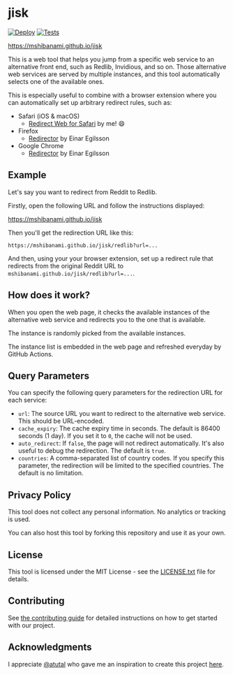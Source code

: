 # jisk

[![Deploy](https://github.com/mshibanami/jisk/actions/workflows/deploy.yml/badge.svg)](https://github.com/mshibanami/jisk/actions/workflows/deploy.yml) [![Tests](https://github.com/mshibanami/jisk/actions/workflows/tests.yaml/badge.svg)](https://github.com/mshibanami/jisk/actions/workflows/tests.yaml)

<https://mshibanami.github.io/jisk>

This is a web tool that helps you jump from a specific web service to an alternative front end, such as Redlib, Invidious, and so on. Those alternative web services are served by multiple instances, and this tool automatically selects one of the available ones.

This is especially useful to combine with a browser extension where you can automatically set up arbitrary redirect rules, such as:

- Safari (iOS & macOS)
    - [Redirect Web for Safari](https://apps.apple.com/au/app/redirect-web-for-safari/id1571283503) by me! 😄
- Firefox
    - [Redirector](https://addons.mozilla.org/en-US/firefox/addon/redirector/) by Einar Egilsson
- Google Chrome
    - [Redirector](https://chromewebstore.google.com/detail/redirector/ocgpenflpmgnfapjedencafcfakcekcd) by Einar Egilsson

## Example

Let's say you want to redirect from Reddit to Redlib.

Firstly, open the following URL and follow the instructions displayed:

<https://mshibanami.github.io/jisk>

Then you'll get the redirection URL like this:

```url
https://mshibanami.github.io/jisk/redlib?url=...
```

And then, using your your browser extension, set up a redirect rule that redirects from the original Reddit URL to `mshibanami.github.io/jisk/redlib?url=...`.

## How does it work?

When you open the web page, it checks the available instances of the alternative web service and redirects you to the one that is available.

The instance is randomly picked from the available instances.

The instance list is embedded in the web page and refreshed everyday by GitHub Actions.

## Query Parameters

You can specify the following query parameters for the redirection URL for each service:

- `url`: The source URL you want to redirect to the alternative web service. This should be URL-encoded.
- `cache_expiry`: The cache expiry time in seconds. The default is 86400 seconds (1 day). If you set it to `0`, the cache will not be used.
- `auto_redirect`: If `false`, the page will not redirect automatically. It's also useful to debug the redirection. The default is `true`.
- `countries`: A comma-separated list of country codes. If you specify this parameter, the redirection will be limited to the specified countries. The default is no limitation.

## Privacy Policy

This tool does not collect any personal information. No analytics or tracking is used.

You can also host this tool by forking this repository and use it as your own.

## License

This tool is licensed under the MIT License - see the [LICENSE.txt](LICENSE.txt) file for details.

## Contributing

See [the contributing guide](CONTRIBUTING.md) for detailed instructions on how to get started with our project.

## Acknowledgments

I appreciate [@atutal](https://github.com/atutal) who gave me an inspiration to create this project [here](https://github.com/mshibanami/redirect-web/issues/61).
